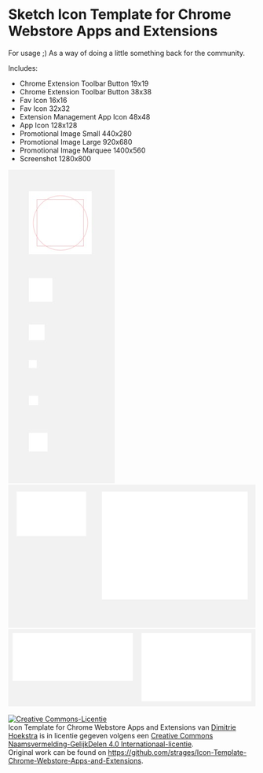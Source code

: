 # Sketch Icon Template for Chrome Webstore Apps and Extensions
For usage ;) As a way of doing a little something back for the community.

Includes:
 - Chrome Extension Toolbar Button 19x19
 - Chrome Extension Toolbar Button 38x38
 - Fav Icon 16x16
 - Fav Icon 32x32
 - Extension Management App Icon 48x48
 - App Icon 128x128
 - Promotional Image Small 440x280
 - Promotional Image Large 920x680
 - Promotional Image Marquee 1400x560
 - Screenshot 1280x800

![png preview](small.jpg)
![png preview](bigger.jpg)
![png preview](biggest.jpg)

<a rel="license" href="http://creativecommons.org/licenses/by-sa/4.0/"><img alt="Creative Commons-Licentie" style="border-width:0" src="https://i.creativecommons.org/l/by-sa/4.0/88x31.png" /></a><br /><span xmlns:dct="http://purl.org/dc/terms/" href="http://purl.org/dc/dcmitype/StillImage" property="dct:title" rel="dct:type">Icon Template for Chrome Webstore Apps and Extensions</span> van <a xmlns:cc="http://creativecommons.org/ns#" href="http://dhesign.com" property="cc:attributionName" rel="cc:attributionURL">Dimitrie Hoekstra</a> is in licentie gegeven volgens een <a rel="license" href="http://creativecommons.org/licenses/by-sa/4.0/">Creative Commons Naamsvermelding-GelijkDelen 4.0 Internationaal-licentie</a>.<br />Original work can be found on <a xmlns:dct="http://purl.org/dc/terms/" href="https://github.com/strages/Macbook-2015-Vector" rel="dct:source">https://github.com/strages/Icon-Template-Chrome-Webstore-Apps-and-Extensions</a>.